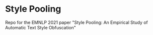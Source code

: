 # Style Pooling
Repo for the EMNLP 2021 paper "Style Pooling: An Empirical Study of Automatic Text Style Obfuscation"
